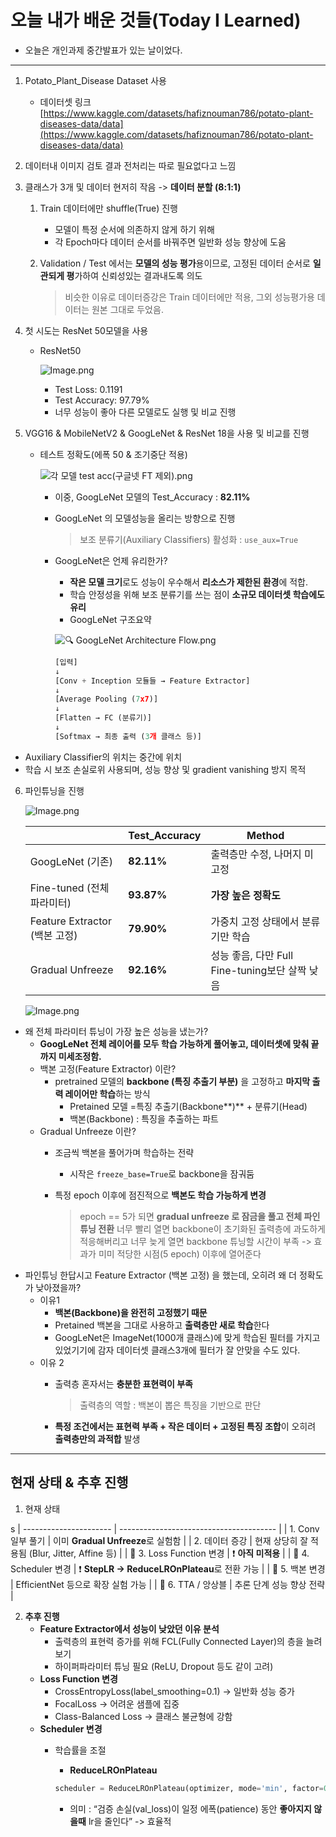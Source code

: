 # 오늘 내가 배운 것들(Today I Learned)

- 오늘은 개인과제 중간발표가 있는 날이었다.

---

1. Potato_Plant_Disease Dataset 사용 
   +  데이터셋 링크
        [https://www.kaggle.com/datasets/hafiznouman786/potato-plant-diseases-data/data](https://www.kaggle.com/datasets/hafiznouman786/potato-plant-diseases-data/data) 
2. 데이터내 이미지 검토 결과 전처리는 따로 필요없다고 느낌

3. 클래스가 3개 및 데이터 현저히 작음 -> **데이터 분할 (8:1:1)**

    1. Train 데이터에만 shuffle(True) 진행
        - 모델이 특정 순서에 의존하지 않게 하기 위해
        - 각 Epoch마다 데이터 순서를 바꿔주면 일반화 성능 향상에 도움
    2. Validation / Test 에서는 **모델의 성능 평가**용이므로, 고정된 데이터 순서로 **일관되게 평**가하여 신뢰성있는 결과내도록 의도 

        > 비슷한 이유로 데이터증강은 Train 데이터에만 적용, 그외 성능평가용 데이터는 원본 그대로 두었음. 

4. 첫 시도는  ResNet 50모델을 사용
    + ResNet50 

        ![Image.png](https://res.craft.do/user/full/641ffdb9-6693-37da-6dbd-e78e1756c2de/doc/89B55099-8D45-486F-97D3-15058ACB929D/F5F6D015-C86E-4E29-82A2-CB74B28F21EC_2/TaLRVYekFkAXDNEsbj8ldy91Qzn0rgovKuAH4tvfRQAz/Image.png)

        - Test Loss: 0.1191
        - Test Accuracy: 97.79%
        - 너무 성능이 좋아 다른 모델로도 실행 및 비교 진행
5. VGG16 & MobileNetV2 & GoogLeNet & ResNet 18을 사용 및 비교를 진행
    - 테스트 정확도(에폭 50 & 조기중단 적용) 

        ![각 모델 test acc(구글넷 FT 제외).png](https://res.craft.do/user/full/641ffdb9-6693-37da-6dbd-e78e1756c2de/doc/89B55099-8D45-486F-97D3-15058ACB929D/C1B12599-80ED-42C3-89DD-F2541B9F5541_2/ZxWcCvuospCbnev4SEX3VSPy98L1W7BDOwzJ8d36mjAz/%20%20test%20acc%20FT%20.png)

        - 이중, GoogLeNet 모델의 Test_Accuracy : **82.11%** 
        - GoogLeNet 의 모델성능을 올리는 방향으로 진행

            > 보조 분류기(Auxiliary Classifiers) 활성화 : `use_aux=True`

        + GoogLeNet은 언제 유리한가?
            - **작은 모델 크기**로도 성능이 우수해서 **리소스가 제한된 환경**에 적합.
            - 학습 안정성을 위해 보조 분류기를 쓰는 점이 **소규모 데이터셋 학습에도 유리**
            + GoogLeNet 구조요약

            ![🔍 GoogLeNet Architecture Flow.png](https://res.craft.do/user/full/641ffdb9-6693-37da-6dbd-e78e1756c2de/doc/89B55099-8D45-486F-97D3-15058ACB929D/5995694D-F5C2-4D52-8986-1C6B6A6D703E_2/eclEcMuDTpNe1aEcyejBwJOBbbkWHX2ayyhxKP4hsHIz/%20GoogLeNet%20Architecture%20Flow.png)

            ```python
            [입력]
            ↓
            [Conv + Inception 모듈들 → Feature Extractor]
            ↓
            [Average Pooling (7x7)]
            ↓
            [Flatten → FC (분류기)]
            ↓
            [Softmax → 최종 출력 (3개 클래스 등)]
            ```

- Auxiliary Classifier의 위치는 중간에 위치
- 학습 시 보조 손실로위 사용되며, 성능 향상 및 gradient vanishing 방지 목적

6. 파인튜닝을 진행

    ![Image.png](https://res.craft.do/user/full/641ffdb9-6693-37da-6dbd-e78e1756c2de/doc/89B55099-8D45-486F-97D3-15058ACB929D/15EAB474-69AA-474D-99F2-4BFBBA9426BA_2/yJxvZzYvxZzFj6xhjmXPthdICpG8pFsCevb40ZQ5ok8z/Image.png)

    |                           | Test_Accuracy | Method                             |
    | ------------------------- | ------------- | ---------------------------------- |
    | GoogLeNet (기존)            | **82.11%**    | 출력층만 수정, 나머지 미고정                   |
    | Fine-tuned (전체 파라미터)      | **93.87%**    |  **가장 높은 정확도**                     |
    | Feature Extractor (백본 고정) | **79.90%**    |  가중치 고정 상태에서 분류기만 학습               |
    | Gradual Unfreeze          | **92.16%**    | 성능 좋음, 다만 Full Fine-tuning보단 살짝 낮음 |

    ![Image.png](https://res.craft.do/user/full/641ffdb9-6693-37da-6dbd-e78e1756c2de/doc/89B55099-8D45-486F-97D3-15058ACB929D/69D4C1B9-51C4-4EF3-AE90-B81E59938385_2/d3EuUqi4xFEwlxXbcobQNbgJRrNPVYp5jdNRZzlfXIYz/Image.png)

+ 왜  전체 파라미터 튜닝이 가장 높은 성능을 냈는가?
    - **GoogLeNet 전체 레이어를 모두 학습 가능하게 풀어놓고, 데이터셋에 맞춰 끝까지 미세조정함.**
    + 백본 고정(Feature Extractor) 이란?
        - pretrained 모델의 **backbone (특징 추출기 부분)** 을 고정하고 **마지막 출력 레이어만 학습**하는 방식
            - Pretained 모델 =특징 추출기(Backbone**)** + 분류기(Head)
            - 백본(Backbone) : 특징을 추출하는 파트
    + Gradual Unfreeze 이란?
        - 조금씩 백본을 풀어가며 학습하는 전략
            -  시작은 `freeze_base=True`로 backbone을 잠궈둠
        - 특정 epoch 이후에 점진적으로 **백본도 학습 가능하게 변경**

            > epoch == 5가 되면 **gradual unfreeze 로 잠금을 풀고 전체 파인튜닝 전환**
            > 너무 빨리 열면 backbone이 초기화된 출력층에 과도하게 적응해버리고
            > 너무 늦게 열면 backbone 튜닝할 시간이 부족 -> 효과가 미미
            > 적당한 시점(5 epoch) 이후에 열어준다 

- 파인튜닝 한답시고  Feature Extractor (백본 고정) 을 했는데, 오히려 왜 더 정확도가 낮아졌을까?
    - 이유1
        - **백본(Backbone)을 완전히 고정했기 때문**
        - Pretained 백본을 그대로 사용하고 **출력층만 새로 학습**한다
        - GoogLeNet은 ImageNet(1000개 클래스)에 맞게 학습된 필터를 가지고 있었기기에 감자 데이터셋 클래스3개에 필터가 잘 안맞을 수도 있다.
    - 이유 2
        - 출력층 혼자서는 **충분한 표현력이 부족**

            > 출력층의 역할 : 백본이 뽑은 특징을 기반으로 판단

        - **특정 조건에서는 표현력 부족 + 작은 데이터 + 고정된 특징 조합**이 오히려 **출력층만의 과적합** 발생 

---

## 현재 상태 & 추후 진행

1. 현재 상태 

s
| ---------------------- | --------------------------------------- |
| 1. Conv 일부 풀기          | 이미 **Gradual Unfreeze**로 실험함            |
| 2. 데이터 증강              | 현재 상당히 잘 적용됨 (Blur, Jitter, Affine 등)   |
| 🔸 3. Loss Function 변경 | ❗ **아직 미적용**                            |
| 🔸 4. Scheduler 변경     | ❗ **StepLR → ReduceLROnPlateau**로 전환 가능 |
| 🔸 5. 백본 변경            | EfficientNet 등으로 확장 실험 가능               |
| 🔸 6. TTA / 앙상블        | 추론 단계 성능 향상 전략                          |

2. **추후 진행**
    - **Feature Extractor에서 성능이 낮았던 이유 분석**
        - 출력층의 표현력 증가를 위해 FCL(Fully Connected Layer)의 층을 늘려보기
        - 하이퍼파라미터 튜닝 필요 (ReLU, Dropout 등도 같이 고려)
    - **Loss Function 변경**
        - CrossEntropyLoss(label_smoothing=0.1) → 일반화 성능 증가
        - FocalLoss → 어려운 샘플에 집중
        - Class-Balanced Loss → 클래스 불균형에 강함
    - **Scheduler 변경**
        - 학습률을 조절
            + **ReduceLROnPlateau** 

            ```python
            scheduler = ReduceLROnPlateau(optimizer, mode='min', factor=0.5, patience=2)
            ```

            - 의미 : “검증 손실(val_loss)이 일정 에폭(patience) 동안 **좋아지지 않을때** lr을 줄인다” -> 효율적